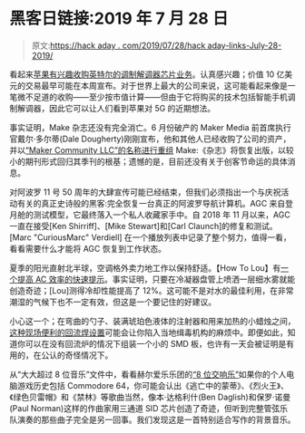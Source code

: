 # 黑客日链接:2019 年 7 月 28 日

> 原文:[https://hack aday . com/2019/07/28/hack aday-links-July-28-2019/](https://hackaday.com/2019/07/28/hackaday-links-july-28-2019/)

看起来[苹果有兴趣收购英特尔的调制解调器芯片业务](https://www.wsj.com/articles/apple-in-advanced-talks-to-buy-intels-smartphone-modem-chip-business-11563830356)。认真感兴趣；价值 10 亿美元的交易最早可能在本周宣布。对于世界上最大的公司来说，这可能看起来像是一笔微不足道的收购——至少按市值计算——但由于它将购买的技术包括智能手机调制解调器，因此它可以让人们看到苹果对 5G 的近期想法。

事实证明，Make 杂志还没有完全消亡。6 月份破产的 Maker Media 前首席执行官戴尔·多尔蒂(Dale Dougherty)刚刚宣布，他和其他人已经收购了公司的资产，并以[“Maker Community LLC”的名称进行重组](https://community.make.co/) Make:《杂志》将恢复出版，以较小的期刊形式回归其季刊的根基；遗憾的是，目前还没有关于创客节命运的具体消息。

对阿波罗 11 号 50 周年的大肆宣传可能已经结束，但我们必须指出一个与庆祝活动有关的真正史诗般的黑客:完全恢复一台真正的阿波罗导航计算机。AGC 来自登月舱的测试模型，它最终落入一个私人收藏家手中。自 2018 年 11 月以来，AGC 一直在接受[Ken Shirriff]、[Mike Stewart]和[Carl Claunch]的修复和测试。[Marc "CuriousMarc" Verdiell] 在一个播放列表中记录了整个努力，值得一看，看看需要什么才能将 AGC 恢复到工作状态。

夏季的阳光直射北半球，空调格外卖力地工作以保持舒适。【How To Lou】有[一个提高 AC 效率的快速提示](https://www.youtube.com/watch?v=Gucwe3xeZX4)。事实证明，只要在冷凝器盘管上喷洒一层细水雾就能创造奇迹；[Lou]测得冷却性能提高了 12%。这可能不是对水的最佳利用，在非常潮湿的气候下也不一定有效，但这是一个要记住的好建议。

小心这一个；在弯曲的勺子、装满琥珀色液体的注射器和用来加热的小蜡烛之间，[这种现场便利的回流焊设置](https://twitter.com/_MG_/status/1152317329646088192)可能会让你陷入当地缉毒机构的麻烦中。即便如此，知道你可以在没有回流炉的情况下组装一个小的 SMD 板，也许有一天会被证明是有用的，在公认的奇怪情况下。

从“大大超过 8 位音乐”文件中，看看赫尔爱乐乐团的[“8 位交响乐”](https://www.8-bit-symphony.com/8-bit-symphony--home.html)如果你的个人电脑游戏历史包括 Commodore 64，你可能会认出《逃亡中的蒙蒂》、《烈火王》、《绿色贝雷帽》和《禁林》等歌曲当然，像本·达格利什(Ben Daglish)和保罗·诺曼(Paul Norman)这样的作曲家用三通道 SID 芯片创造了奇迹，但听到完整管弦乐队演奏的那些曲子完全是另一回事。我们发现这是一首特别适合写作的背景音乐。